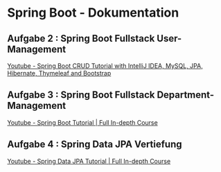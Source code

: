 # Spring Boot - Dokumentation

## Aufgabe 2 : Spring Boot Fullstack User-Management

[Youtube - Spring Boot CRUD Tutorial with IntelliJ IDEA, MySQL, JPA, Hibernate, Thymeleaf and Bootstrap](https://www.youtube.com/watch?v=u8a25mQcMOI&ab_channel=CodeJava)



## Aufgabe 3 : Spring Boot Fullstack Department-Management

[Youtube - Spring Boot Tutorial | Full In-depth Course](https://www.youtube.com/watch?v=c3gKseNAs9w&ab_channel=DailyCodeBuffer)

## Aufgabe 4 : Spring Data JPA Vertiefung

[Youtube - Spring Data JPA Tutorial | Full In-depth Course](https://www.youtube.com/watch?v=XszpXoII9Sg&ab_channel=DailyCodeBuffer)



